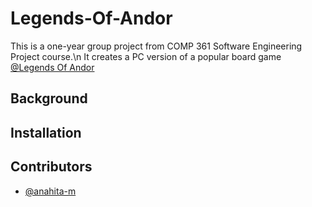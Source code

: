 # Legends-Of-Andor
This is a one-year group project from COMP 361 Software Engineering Project course.\n
It creates a PC version of a popular board game [@Legends Of Andor](http://legendsofandor.com)

## Background

## Installation

## Contributors
- [@anahita-m](https://github.com/anahita-m)



## 
